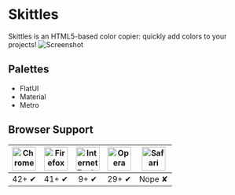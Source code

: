 # Skittles

Skittles is an HTML5-based color copier: quickly add colors to your projects!
![Screenshot](http://joemainwaring.com/skittles/img/screenshot.png)

## Palettes
- FlatUI
- Material
- Metro

## Browser Support

| <img src="http://joemainwaring.com/skittles/img/chrome.png" width="48px" height="48px" alt="Chrome"> | <img src="http://joemainwaring.com/skittles/img/firefox.png" width="48px" height="48px" alt="Firefox"> | <img src="http://joemainwaring.com/skittles/img/ie.png" width="48px" height="48px" alt="Internet Explorer"> | <img src="http://joemainwaring.com/skittles/img/opera.png" width="48px" height="48px" alt="Opera"> | <img src="http://joemainwaring.com/skittles/img/safari.png" width="48px" height="48px" alt="Safari"> |
|:---:|:---:|:---:|:---:|:---:|
| 42+ ✔ | 41+ ✔ | 9+ ✔ | 29+ ✔ | Nope ✘ |
